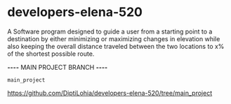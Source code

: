 # developers-elena-520
A Software program designed to guide a user from a starting point to a destination by either minimizing or maximizing changes in elevation while also keeping the overall distance traveled between the two locations to x% of the shortest possible route.

**----**
MAIN PROJECT BRANCH
**----**
```
main_project
```

https://github.com/DiptiLohia/developers-elena-520/tree/main_project
